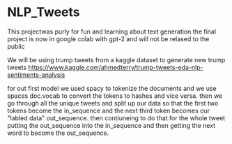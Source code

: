 # NLP_Tweets
This projectwas purly for fun and learning about text generation the final project is now in google colab with gpt-2 and will not be relased to the public


We will be using trump tweets from a kaggle dataset to generate new trump tweets https://www.kaggle.com/ahmedterry/trump-tweets-eda-nlp-sentiments-analysis

for out first model we used spacy to tokenize the documents and we use spaces doc.vocab to convert the tokens to hashes and vice versa.
then we go through all the unique tweets and split up our data so that the first two tokens become the in_sequence and the next third token becomes our "labled data" out_sequence. then contiuneing to do that for the whole tweet putting the out_sequence into the in_sequence and then getting the next word to become the out_sequence.

